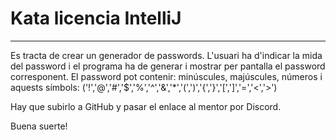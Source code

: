 # Kata licencia IntelliJ 
---
Es tracta de crear un generador de passwords. L'usuari ha d'indicar la mida del password i el programa ha de generar i mostrar per pantalla el password corresponent.
El password pot contenir: minúscules, majúscules, números i aquests símbols:  ('!','@','#','$','%','^','&','*','(',')','{','}','[',']','=','<','>')

Hay que subirlo a GitHub y pasar el enlace al mentor por Discord.

Buena suerte!
